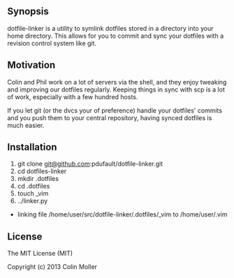 ## Synopsis

dotfile-linker is a utility to symlink dotfiles stored in a directory into your home directory.  This allows for you to commit and sync your dotfiles with a revision control system like git.

## Motivation

Colin and Phil work on a lot of servers via the shell, and they enjoy tweaking and improving our dotfiles regularly.  Keeping things in sync with scp is a lot of work, especially with a few hundred hosts.

If you let git (or the dvcs your of preference) handle your dotfiles' commits and you push them to your central repository, having synced dotfiles is much easier.

## Installation
1. git clone git@github.com:pdufault/dotfile-linker.git
2. cd dotfiles-linker
3. mkdir .dotfiles
4. cd .dotfiles
5. touch _vim
6. ../linker.py
* linking file /home/user/src/dotfile-linker/.dotfiles/_vim to /home/user/.vim

## License

The MIT License (MIT)

Copyright (c) 2013 Colin Moller

